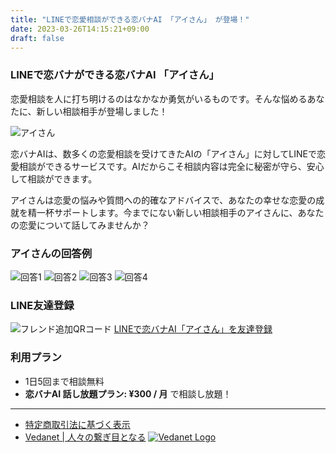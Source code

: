 ```yaml
---
title: "LINEで恋愛相談ができる恋バナAI 「アイさん」 が登場！"
date: 2023-03-26T14:15:21+09:00
draft: false
---
```


### LINEで恋バナができる恋バナAI 「アイさん」

恋愛相談を人に打ち明けるのはなかなか勇気がいるものです。そんな悩めるあなたに、新しい相談相手が登場しました！

![アイさん](/images/koibana-ai/koibana-ai.jpeg)

恋バナAIは、数多くの恋愛相談を受けてきたAIの「アイさん」に対してLINEで恋愛相談ができるサービスです。AIだからこそ相談内容は完全に秘密が守ら、安心して相談ができます。

アイさんは恋愛の悩みや質問への的確なアドバイスで、あなたの幸せな恋愛の成就を精一杯サポートします。今までにない新しい相談相手のアイさんに、あなたの恋愛について話してみませんか？

### アイさんの回答例

![回答1](/images/koibana-ai/example-1.png)
![回答2](/images/koibana-ai/example-2.png)
![回答3](/images/koibana-ai/example-3.png)
![回答4](/images/koibana-ai/example-4.png)

### LINE友達登録

![フレンド追加QRコード](/images/koibana-ai/friend-qr.png)
[LINEで恋バナAI「アイさん」を友達登録](https://lin.ee/SENDBWZ)

### 利用プラン

- 1日5回まで相談無料
- **恋バナAI 話し放題プラン: ¥300 / 月** で相談し放題！

---

- [特定商取引法に基づく表示](/posts/transaction-info)
- [Vedanet | 人々の繋ぎ目となる](/posts/vedanet)
[![Vedanet Logo](/images/vedanet-with-name.png)](/)